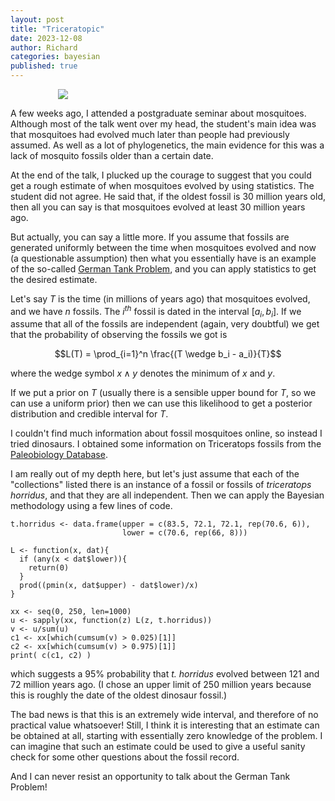```yaml
---
layout: post
title: "Triceratopic"
date: 2023-12-08
author: Richard
categories: bayesian
published: true
---
```

<div style="width:70%; margin:0 auto;">
 <img src="https://upload.wikimedia.org/wikipedia/commons/b/b3/Triceratops_prorsus_old_skull002.png" />
</div>

A few weeks ago, I attended a postgraduate seminar about mosquitoes. Although most of the talk went over my head, the student's main idea was that mosquitoes had evolved much later than people had previously assumed. As well as a lot of phylogenetics, the main evidence for this was a lack of mosquito fossils older than a certain date.

At the end of the talk, I plucked up the courage to suggest that you could get a rough estimate of when mosquitoes evolved by using statistics. The student did not agree. He said that, if the oldest fossil is 30 million years old, then all you can say is that mosquitoes evolved at least 30 million years ago.

But actually, you can say a little more. If you assume that fossils are generated uniformly between the time when mosquitoes evolved and now (a questionable assumption) then what you essentially have is an example of the so-called [German Tank Problem](https://en.wikipedia.org/wiki/German_tank_problem), and you can apply statistics to get the desired estimate.

Let's say $T$ is the time (in millions of years ago) that mosquitoes evolved, and we have $n$ fossils. The $i^{th}$ fossil is dated in the interval $[a_i, b_i]$. If we assume that all of the fossils are independent (again, very doubtful) we get that the probability of observing the fossils we got is

$$L(T) = \prod_{i=1}^n \frac{(T \wedge b_i - a_i)}{T}$$

where the wedge symbol $x \wedge y$ denotes the minimum of $x$ and $y$.

If we put a prior on $T$ (usually there is a sensible upper bound for $T$, so we can use a uniform prior) then we can use this likelihood to get a posterior distribution and credible interval for $T$.

I couldn't find much information about fossil mosquitoes online, so instead I tried dinosaurs. I obtained some information on Triceratops fossils from the [Paleobiology Database](https://paleobiodb.org/classic/checkTaxonInfo?taxon_no=63759).

I am really out of my depth here, but let's just assume that each of the "collections" listed there is an instance of a fossil or fossils of *triceratops horridus*, and that they are all independent. Then we can apply the Bayesian methodology using a few lines of code.

```{r}
t.horridus <- data.frame(upper = c(83.5, 72.1, 72.1, rep(70.6, 6)),
                         lower = c(70.6, rep(66, 8)))

L <- function(x, dat){
  if (any(x < dat$lower)){
    return(0)
  }
  prod((pmin(x, dat$upper) - dat$lower)/x)
}

xx <- seq(0, 250, len=1000)
u <- sapply(xx, function(z) L(z, t.horridus))
v <- u/sum(u)
c1 <- xx[which(cumsum(v) > 0.025)[1]]
c2 <- xx[which(cumsum(v) > 0.975)[1]]
print( c(c1, c2) )
```

which suggests a 95\% probability that *t. horridus* evolved between 121 and 72 million years ago. (I chose an upper limit of 250 million years because this is roughly the date of the oldest dinosaur fossil.)

The bad news is that this is an extremely wide interval, and therefore of no practical value whatsoever! Still, I think it is interesting that an estimate can be obtained at all, starting with essentially zero knowledge of the problem. I can imagine that such an estimate could be used to give a useful sanity check for some other questions about the fossil record.

And I can never resist an opportunity to talk about the German Tank Problem!
